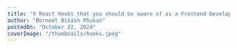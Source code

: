 ```yaml
---
title: "9 React Hooks that you should be aware of as a Frontend Developer"
author: "Borneel Bikash Phukan"
postedOn: "October 22, 2024"
coverImage: "/thumbnails/hooks.jpeg"
---
```

